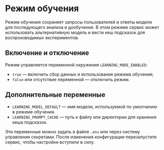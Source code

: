 # Режим обучения

Режим обучения сохраняет запросы пользователей и ответы модели для последующего
анализа и дообучения. В этом режиме сервис может использовать альтернативную
модель и вести кеш подсказок для воспроизводимых экспериментов.

## Включение и отключение

Режим управляется переменной окружения `LEARNING_MODE_ENABLED`:

- `true` — включить сбор данных и использование режима обучения;
- `false` или отсутствие переменной — отключить режим.

## Дополнительные переменные

- `LEARNING_MODEL_DEFAULT` — имя модели, используемой по умолчанию в режиме
  обучения.
- `LEARNING_PROMPT_CACHE` — путь к файлу или директории для хранения кеша
  подсказок.

Эти переменные можно задать в файле `.env` или через систему управления
секретами. После изменения конфигурации перезапустите сервис, чтобы настройки
вступили в силу.
